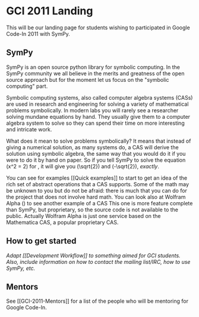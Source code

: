 # GCI 2011 Landing

This will be our landing page for students wishing to participated in Google Code-In 2011 with SymPy.

## SymPy

SymPy is an open source python library for symbolic computing. In the SymPy community we all believe in the merits and greatness of the open source approach but for the moment let us focus on the "symbolic computing" part.

Symbolic computing systems, also called computer algebra systems (CASs) are used in research and engineering for solving a variety of mathematical problems symbolically. In modern labs you will rarely see a researcher solving mundane equations by hand. They usually give them to a computer algebra system to solve so they can spend their time on more interesting and intricate work.

What does it mean to solve problems symbolically?  It means that instead of giving a numerical solution, as many systems do, a CAS will derive the solution using symbolic algebra, the same way that you would do it if you were to do it by hand on paper.  So if you tell SymPy to solve the equation \(x^2 = 2\) for <math>x</math>, it will give you \(\sqrt{2}\) and \(-\sqrt{2}\), *exactly*.

You can see for examples [[Quick examples]] to start to get an idea of the rich set of abstract operations that a CAS supports. Some of the math may be unknown to you but do not be afraid: there is much that you can do for the project that does not involve hard math. You can look also at Wolfram Alpha () to see another example of a CAS This one is more feature complete than SymPy, but proprietary, so the source code is not available to the public. Actually Wolfram Alpha is just one service based on the Mathematica CAS, a popular proprietary CAS. 

## How to get started

_Adapt [[Development Workflow]] to something aimed for GCI students.  Also, include information on how to contact the mailing list/IRC, how to use SymPy, etc._

## Mentors

See [[GCI-2011-Mentors]] for a list of the people who will be mentoring for Google Code-In.
